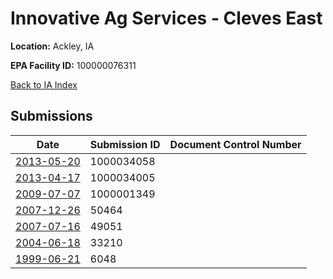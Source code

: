 # Innovative Ag Services - Cleves East

**Location:** Ackley, IA

**EPA Facility ID:** 100000076311

[Back to IA Index](../../index.md)

## Submissions

| Date | Submission ID | Document Control Number |
|------|--------------|-------------------------|
| [2013-05-20](submissions/1000034058.md) | 1000034058 |  |
| [2013-04-17](submissions/1000034005.md) | 1000034005 |  |
| [2009-07-07](submissions/1000001349.md) | 1000001349 |  |
| [2007-12-26](submissions/50464.md) | 50464 |  |
| [2007-07-16](submissions/49051.md) | 49051 |  |
| [2004-06-18](submissions/33210.md) | 33210 |  |
| [1999-06-21](submissions/6048.md) | 6048 |  |
